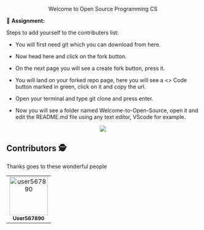 
<p style="text-align: center;"> Welcome to Open Source Programming CS </p>


<p>🚨 <b>Assignment:</b> 


<p>Steps to add yourself to the contributers list:</p>



- You will first need git which you can download from here.

- Now head here and click on the fork button.

- On the next page you will see a create fork button, press it.

- You will land on your forked repo page, here you will see a <> Code button marked in green, click on it and copy the url.

- Open your terminal and type git clone and press enter.

- Now you will see a folder named Welcome-to-Open-Source, open it and edit the README.md file using any text editor, VScode for example.



  
<p align="center">
  <img src="https://media.giphy.com/media/Rpl1sod1vCXK0L2SUN/giphy.gif?cid=790b7611bss7w6mn7upkim6ovrjbaoa8wo31fun1u2qusc15&ep=v1_gifs_search&rid=giphy.gif&ct=g">
</p>

## Contributors 🕵️

Thanks goes to these wonderful people 

<!-- ALL-CONTRIBUTORS-LIST:START - Do not remove or modify this section -->
<!-- prettier-ignore-start -->
<!-- markdownlint-disable -->
<table>
    <tbody>
        <tr>
            <td align="center">
                <a href="https://github.com/user567890">
                    <img src="https://avatars.githubusercontent.com/u/56581764?v=4"
                    width="100px;" alt="user567890"/>
                    <br />
                    <sub><b>User567890</b></sub>
                </a>
            </td>
        </tr>
    </tbody>
</table>




